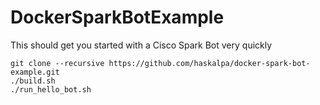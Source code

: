 # DockerSparkBotExample
This should get you started with a Cisco Spark Bot very quickly

```
git clone --recursive https://github.com/haskalpa/docker-spark-bot-example.git
./build.sh 
./run_hello_bot.sh 
```
